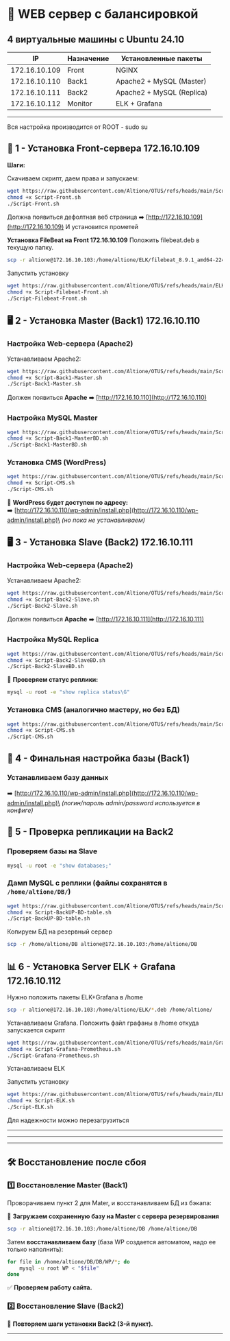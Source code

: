 # **🔹 WEB сервер с балансировкой**

## **4 виртуальные машины с Ubuntu 24.10**

| IP            | Назначение | Установленные пакеты      |
| ------------- | ---------- | ------------------------- |
| 172.16.10.109 | Front      | NGINX                     |
| 172.16.10.110 | Back1      | Apache2 + MySQL (Master)  |
| 172.16.10.111 | Back2      | Apache2 + MySQL (Replica) |
| 172.16.10.112 | Monitor    | ELK + Grafana             |

---
Вся настройка производится от ROOT - sudo su

## **🚀 1 - Установка Front-сервера 172.16.10.109**

**Шаги:**

Скачиваем скрипт, даем права и запускаем:
   ```bash
   wget https://raw.githubusercontent.com/Altione/OTUS/refs/heads/main/Script-Front.sh
   chmod +x Script-Front.sh
   ./Script-Front.sh
   ```

Должна появиться дефолтная веб страница ➡️ [http://172.16.10.109](http://172.16.10.109) И установится прометей


**Установка FileBeat на Front 172.16.10.109**
Положить filebeat.deb в текущую папку. 
```bash
scp -r altione@172.16.10.103:/home/altione/ELK/filebeat_8.9.1_amd64-224190-bc3f59.deb /home/altione/
```
Запустить установку
```bash
wget https://raw.githubusercontent.com/Altione/OTUS/refs/heads/main/ELK/Script-Filebeat-Front.sh
chmod +x Script-Filebeat-Front.sh
./Script-Filebeat-Front.sh
```

## **🖥️ 2 - Установка Master (Back1) 172.16.10.110**

### **Настройка Web-сервера (Apache2)**

Устанавливаем Apache2:
   ```bash
   wget https://raw.githubusercontent.com/Altione/OTUS/refs/heads/main/Script-Back1-Master.sh
   chmod +x Script-Back1-Master.sh
   ./Script-Back1-Master.sh
   ```
Должен появиться **Apache** ➡️ [http://172.16.10.110](http://172.16.10.110)

### **Настройка MySQL Master**

```bash
wget https://raw.githubusercontent.com/Altione/OTUS/refs/heads/main/Script-Back1-MasterBD.sh
chmod +x Script-Back1-MasterBD.sh
./Script-Back1-MasterBD.sh
```

### **Установка CMS (WordPress)**

```bash
wget https://raw.githubusercontent.com/Altione/OTUS/refs/heads/main/Script-CMS.sh
chmod +x Script-CMS.sh
./Script-CMS.sh
```

📌 **WordPress будет доступен по адресу:**\
➡️ [http://172.16.10.110/wp-admin/install.php](http://172.16.10.110/wp-admin/install.php)\
*(но пока не устанавливаем)*

## **🖥️ 3 - Установка Slave (Back2) 172.16.10.111**

### **Настройка Web-сервера (Apache2)**

Устанавливаем Apache2:
   ```bash
   wget https://raw.githubusercontent.com/Altione/OTUS/refs/heads/main/Script-Back2-Slave.sh
   chmod +x Script-Back2-Slave.sh
   ./Script-Back2-Slave.sh
   ```
Должен появиться **Apache** ➡️ [http://172.16.10.111](http://172.16.10.111)

### **Настройка MySQL Replica**

```bash
wget https://raw.githubusercontent.com/Altione/OTUS/refs/heads/main/Script-Back2-SlaveBD.sh
chmod +x Script-Back2-SlaveBD.sh
./Script-Back2-SlaveBD.sh
```

📌 **Проверяем статус реплики:**

```bash
mysql -u root -e "show replica status\G"
```

### **Установка CMS** (аналогично мастеру, но без БД)

```bash
wget https://raw.githubusercontent.com/Altione/OTUS/refs/heads/main/Script-CMS.sh
chmod +x Script-CMS.sh
./Script-CMS.sh
```

## **📌 4 - Финальная настройка базы (Back1)**

### **Устанавливаем базу данных**

➡️ [http://172.16.10.110/wp-admin/install.php](http://172.16.10.110/wp-admin/install.php)\
*(логин/пароль admin/password используется в конфиге)*

## **📌 5 - Проверка репликации на Back2**

### **Проверяем базы на Slave**

```bash
mysql -u root -e "show databases;"
```

### **Дамп MySQL с реплики** (файлы сохранятся в `/home/altione/DB/`)

```bash
wget https://raw.githubusercontent.com/Altione/OTUS/refs/heads/main/Script-BackUP-BD-table.sh
chmod +x Script-BackUP-BD-table.sh
./Script-BackUP-BD-table.sh
```

Копируем БД на резервный сервер
```bash
scp -r /home/altione/DB altione@172.16.10.103:/home/altione/DB
```


## **📊 6 - Установка Server ELK + Grafana 172.16.10.112**

Нужно положить пакеты ELK+Grafana в /home
```bash
scp -r altione@172.16.10.103:/home/altione/ELK/*.deb /home/altione/
```

Устанавливаем Grafana. Положить файл графаны в /home откуда запускается скрипт
```bash
wget https://raw.githubusercontent.com/Altione/OTUS/refs/heads/main/Grafana/Script-Grafana-Prometheus.sh
chmod +x Script-Grafana-Prometheus.sh
./Script-Grafana-Prometheus.sh
```

Устанавливаем ELK

Запустить установку
```bash
wget https://raw.githubusercontent.com/Altione/OTUS/refs/heads/main/ELK/Script-ELK.sh
chmod +x Script-ELK.sh
./Script-ELK.sh
```

Для надежности можно перезагрузиться

---
---
---

## **🛠️ Восстановление после сбоя**

### **1️⃣ Восстановление Master (Back1)**
Проворачиваем пункт 2 для Mater, и восстанавливаем БД из бэкапа:

📌 **Загружаем сохраненную базу на Master с сервера резервирования**
```bash
scp -r altione@172.16.10.103:/home/altione/DB /home/altione/DB
```
Затем **восстанавливаем базу** (база WP создается автоматом, надо ее только наполнить):
```bash
for file in /home/altione/DB/DB/WP/*; do
    mysql -u root WP < "$file"
done
```

✅ **Проверяем работу сайта.**

### **2️⃣ Восстановление Slave (Back2)**

📌 **Повторяем шаги установки Back2 (3-й пункт).**

---



